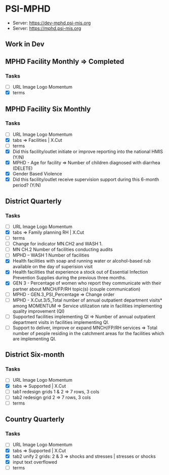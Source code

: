 # PSI-MPHD
* Server: https://dev-mphd.psi-mis.org
* Server: https://mphd.psi-mis.org

## Work in Dev

## MPHD Facility Monthly => Completed

### Tasks

- [ ] URL Image Logo Momentum
- [x] terms

## MPHD Facility Six Monthly

### Tasks

- [ ] URL Image Logo Momentum
- [x] tabs => Facilities | X.Cut
- [ ] terms
- [x] Did this facility/outlet initiate or improve reporting into the national HMIS (Y/N)
- [x] MPHD - Age for facility => Number of children diagnosed with diarrhea (DELETE)
- [x] Gender Based Violence
- [x] Did this facility/outlet receive supervision support during this 6-month period? (Y/N)

## District Quarterly

### Tasks

- [ ] URL Image Logo Momentum
- [x] tabs => Family planning RH | X.Cut
- [ ] terms
- [ ] Change for indicator MN.CH2 and WASH 1.
- [ ] MN CH.2 Number of facilities conducting audits
- [ ] MPHD – WASH 1 Number of facilities
- [x] Health facilities with soap and running water or alcohol-based rub available on the day of superision visit
- [x] Health facilities that experience a stock out of Essential Infection Prevention Supplies during the previous three months.
- [x] GEN 3 - Percentage of women who report they communicate with their partner about MNCH/FP/RH topic(s) (couple communication)
- [ ] MPHD - GEN.3_PSI_Percentage => Change order
- [ ] MPHD - X.Cut.3/5_Total number of annual outpatient department visits* among MOMENTUM => Service utilization rate in facilities implementing quality improvement (QI)
- [ ] Supported facilities implementing QI => Number of annual outpatient department visits in facilities implementing QI.
- [ ] Support to deliver, improve or expand MNCH/FP/RH services => Total number of people residing in the catchment areas for the facilities which are implementing QI.

## District Six-month

### Tasks

- [ ] URL Image Logo Momentum
- [x] tabs => Supported | X.Cut
- [ ] tab1 redesign grids 1 & 2 => 7 rows, 3 cols
- [ ] tab2 redesign grid 2 => 7 rows, 3 cols
- [ ] terms

## Country Quarterly

### Tasks

- [ ] URL Image Logo Momentum
- [x] tabs => Supported | X.Cut
- [x] tab2 unify 2 grids: 2 & 3 => shocks and stresses | stresses or shocks
- [x] input text overflowed
- [ ] terms